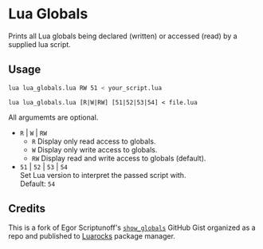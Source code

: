 # Lua Globals

Prints all Lua globals being declared (written) or accessed (read) by a supplied lua script.

## Usage

```bash
lua lua_globals.lua RW 51 < your_script.lua
```

`lua lua_globals.lua [R|W|RW] [51|52|53|54] < file.lua`

All argumemts are optional.

- `R` | `W` | `RW`
  - `R`
    Display only read access to globals.
  - `W`
    Display only write access to globals.
  - `RW`
    Display read and write access to globals (default).
- `51` | `52` | `53` | `54`  
  Set Lua version to interpret the passed script with.  
  Default: `54`

## Credits

This is a fork of Egor Scriptunoff's [`show_globals`](https://gist.github.com/Egor-Skriptunoff/e4ab3bfc777faf4482a1b3f3ae19181b)
GitHub Gist organized as a repo and published to [Luarocks](luarocks.org) package manager.

